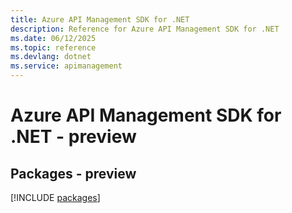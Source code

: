 ```yaml
---
title: Azure API Management SDK for .NET
description: Reference for Azure API Management SDK for .NET
ms.date: 06/12/2025
ms.topic: reference
ms.devlang: dotnet
ms.service: apimanagement
---
```

# Azure API Management SDK for .NET - preview
## Packages - preview
[!INCLUDE [packages](api-management-index.md)]